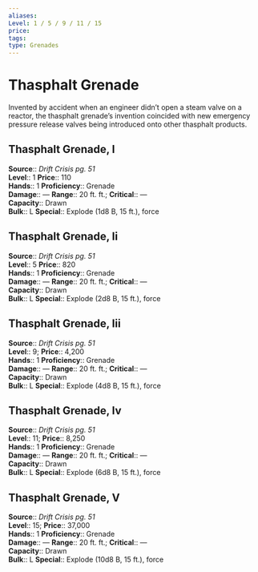 ```yaml
---
aliases: 
Level: 1 / 5 / 9 / 11 / 15
price: 
tags: 
type: Grenades
---
```


# Thasphalt Grenade

Invented by accident when an engineer didn’t open a steam valve on a reactor, the thasphalt grenade’s invention coincided with new emergency pressure release valves being introduced onto other thasphalt products.  

## Thasphalt Grenade, I

**Source**:: _Drift Crisis pg. 51_  
**Level**:: 1
**Price**:: 110  
**Hands**:: 1
**Proficiency**:: Grenade  
**Damage**:: — **Range**:: 20 ft. ft.;
**Critical**:: —  
**Capacity**:: Drawn  
**Bulk**:: L
**Special**:: Explode (1d8 B, 15 ft.), force

## Thasphalt Grenade, Ii

**Source**:: _Drift Crisis pg. 51_  
**Level**:: 5
**Price**:: 820  
**Hands**:: 1
**Proficiency**:: Grenade  
**Damage**:: — **Range**:: 20 ft. ft.;
**Critical**:: —  
**Capacity**:: Drawn  
**Bulk**:: L
**Special**:: Explode (2d8 B, 15 ft.), force

## Thasphalt Grenade, Iii

**Source**:: _Drift Crisis pg. 51_  
**Level**:: 9;
**Price**:: 4,200  
**Hands**:: 1
**Proficiency**:: Grenade  
**Damage**:: — **Range**:: 20 ft. ft.;
**Critical**:: —  
**Capacity**:: Drawn  
**Bulk**:: L
**Special**:: Explode (4d8 B, 15 ft.), force

## Thasphalt Grenade, Iv

**Source**:: _Drift Crisis pg. 51_  
**Level**:: 11;
**Price**:: 8,250  
**Hands**:: 1
**Proficiency**:: Grenade  
**Damage**:: — **Range**:: 20 ft. ft.;
**Critical**:: —  
**Capacity**:: Drawn  
**Bulk**:: L
**Special**:: Explode (6d8 B, 15 ft.), force

## Thasphalt Grenade, V

**Source**:: _Drift Crisis pg. 51_  
**Level**:: 15;
**Price**:: 37,000  
**Hands**:: 1
**Proficiency**:: Grenade  
**Damage**:: — **Range**:: 20 ft. ft.;
**Critical**:: —  
**Capacity**:: Drawn  
**Bulk**:: L
**Special**:: Explode (10d8 B, 15 ft.), force
